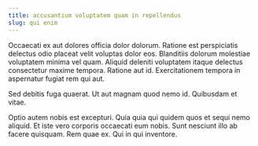 ```yaml
---
title: accusantium voluptatem quam in repellendus
slug: qui enim
---
```


Occaecati ex aut dolores officia dolor dolorum. Ratione est perspiciatis delectus odio placeat velit voluptas dolor eos. Blanditiis dolorum molestiae voluptatem minima vel quam. Aliquid deleniti voluptatem itaque delectus consectetur maxime tempora. Ratione aut id. Exercitationem tempora in aspernatur fugiat rem qui aut.

Sed debitis fuga quaerat. Ut aut magnam quod nemo id. Quibusdam et vitae.

Optio autem nobis est excepturi. Quia quia qui quidem quos et sequi nemo aliquid. Et iste vero corporis occaecati eum nobis. Sunt nesciunt illo ab facere quisquam. Rem quae ex. Qui in qui inventore.
